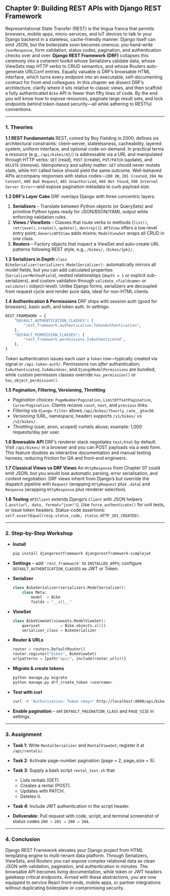 ## **Chapter 9: Building REST APIs with Django REST Framework**

Representational State Transfer (REST) is the lingua franca that permits browsers, mobile apps, micro-services, and IoT devices to talk to your Django backend in a stateless, cache-friendly manner. Django itself can emit JSON, but the boilerplate soon becomes onerous: you hand-write `JsonResponse`, form validation, status codes, pagination, and authentication checks over and over. **Django REST Framework (DRF)** collapses this ceremony into a coherent toolkit whose Serializers validate data, whose ViewSets map HTTP verbs to CRUD semantics, and whose Routers auto-generate URLConf entries. Equally valuable is DRF’s browsable HTML interface, which turns every endpoint into an executable, self-documenting contract for front-end colleagues. In this chapter we dissect DRF’s architecture, clarify where it sits relative to classic views, and then scaffold a fully authenticated `Bike` API in fewer than fifty lines of code. By the end you will know how to expose resources, paginate large result sets, and lock endpoints behind token-based security—all while adhering to RESTful conventions.

---

### **1. Theories**

**1.1 REST Fundamentals**
REST, coined by Roy Fielding in 2000, defines six architectural constraints: client–server, statelessness, cacheability, layered system, uniform interface, and optional code-on-demand. In practical terms a *resource* (e.g., `/api/bikes/42/`) is addressable via a URL and manipulated through HTTP verbs: `GET` (read), `POST` (create), `PUT/PATCH` (update), and `DELETE` (remove). Idempotency and safety matter: `GET` should never mutate state, while `PUT` called twice should yield the same outcome. Well-behaved APIs accompany responses with status codes—`200 OK`, `201 Created`, `204 No Content`, `400 Bad Request`, `401 Unauthorized`, `404 Not Found`, `500 Internal Server Error`—and expose pagination metadata to curb payload size.

**1.2 DRF’s Layer Cake**
DRF overlays Django with three concentric layers:

1. **Serializers** – Translate between Python objects (or QuerySets) and primitive Python types ready for JSON/BSON/YAML output while enforcing validation rules.
2. **Views / ViewSets** – Classes that route verbs to methods (`list()`, `retrieve()`, `create()`, `update()`, `destroy()`). `APIView` offers a low-level entry point; `GenericAPIView` adds mixins; `ModelViewSet` wraps all CRUD in one class.
3. **Routers** – Factory objects that inspect a ViewSet and auto-create URL patterns following REST style, e.g., `/bikes/`, `/bikes/{pk}/`.

**1.3 Serializers in Depth**
`class BikeSerializer(serializers.ModelSerializer):` automatically mirrors all model fields, but you can add calculated properties (`SerializerMethodField`), nested relationships (`depth = 1` or explicit sub-serializers), and custom validation through `validate_<fieldname>` or `validate()` (object-level). Unlike Django forms, serializers are decoupled from request cycle and render pure data, ideal for non-HTML clients.

**1.4 Authentication & Permissions**
DRF ships with session auth (good for browsers), basic auth, and token auth. In settings:

```python
REST_FRAMEWORK = {
    "DEFAULT_AUTHENTICATION_CLASSES": [
        "rest_framework.authentication.TokenAuthentication",
    ],
    "DEFAULT_PERMISSION_CLASSES": [
        "rest_framework.permissions.IsAuthenticated",
    ],
}
```

Token authentication issues each user a `Token` row—typically created via signal or `/api-token-auth/`. Permissions run *after* authentication; `IsAuthenticated`, `IsAdminUser`, and `DjangoModelPermissions` are bundled, while custom permission classes override `has_permission()` or `has_object_permission()`.

**1.5 Pagination, Filtering, Versioning, Throttling**

* *Pagination* choices: `PageNumberPagination`, `LimitOffsetPagination`, `CursorPagination`. Clients receive `count`, `next`, and `previous` links.
* *Filtering* via `django-filter` allows `/api/bikes/?hourly_rate__gte=50`.
* *Versioning* (URL, namespace, header) supports `/v1/bikes/` vs `/v2/bikes/`.
* *Throttling* (user, anon, scoped) curtails abuse; example: 1,000 requests/day per user.

**1.6 Browsable API**
DRF’s renderer stack negotiates `text/html` by default. Visit `/api/bikes/` in a browser and you can POST payloads via a web form. This feature doubles as interactive documentation and manual testing harness, reducing friction for QA and front-end engineers.

**1.7 Classical Views vs DRF Views**
An `HttpResponse` from Chapter 07 could emit JSON, but you would lose automatic parsing, error serialisation, and content negotiation. DRF views inherit from Django’s but override the dispatch pipeline with `Request` (wrapping `HttpRequest` plus `.data`) and `Response` (wrapping `HttpResponse` plus renderer selection).

**1.8 Testing**
`APIClient` extends Django’s `Client` with JSON helpers (`.post(url, data, format="json")`). Use `force_authenticate()` for unit tests, or issue token headers. Status-code assertions: `self.assertEqual(resp.status_code, status.HTTP_201_CREATED)`.


---

### **2. Step-by-Step Workshop**

* **Install**

  ```bash
  pip install djangorestframework djangorestframework-simplejwt
  ```
* **Settings** – add `'rest_framework'` to `INSTALLED_APPS`; configure `DEFAULT_AUTHENTICATION_CLASSES` as JWT or Token.
* **Serializer**

  ```python
  class BikeSerializer(serializers.ModelSerializer):
      class Meta:
          model  = Bike
          fields = "__all__"
  ```
* **ViewSet**

  ```python
  class BikeViewSet(viewsets.ModelViewSet):
      queryset         = Bike.objects.all()
      serializer_class = BikeSerializer
  ```
* **Router & URLs**

  ```python
  router = routers.DefaultRouter()
  router.register("bikes", BikeViewSet)
  urlpatterns = [path("api/", include(router.urls))]
  ```
* **Migrate & create tokens**

  ```bash
  python manage.py migrate
  python manage.py drf_create_token <username>
  ```
* **Test with curl**

  ```bash
  curl -H "Authorization: Token <key>" http://localhost:8000/api/bikes/
  ```
* **Enable pagination** – set `DEFAULT_PAGINATION_CLASS` and `PAGE_SIZE` in settings.

---

### **3. Assignment**

* **Task 1**: Write `RentalSerializer` and `RentalViewSet`; register it at `/api/rentals/`.
* **Task 2**: Activate page-number pagination (page = 2, page\_size = 5).
* **Task 3**: Supply a bash script `rental_test.sh` that:

  * Lists rentals (GET).
  * Creates a rental (POST).
  * Updates with PATCH.
  * Deletes it.
* **Task 4**: Include JWT authentication in the script header.
* **Deliverable**: Pull request with code, script, and terminal screenshot of status codes `200 → 201 → 200 → 204`.

---

### **4. Conclusion**

Django REST Framework elevates your Django project from HTML templating engine to multi-tenant data platform. Through Serializers, ViewSets, and Routers you can expose complex relational data as clean JSON with validation, pagination, and authentication in minutes. The browsable API becomes living documentation, while token or JWT headers gatekeep critical endpoints. Armed with these abstractions, you are now equipped to service React front-ends, mobile apps, or partner integrations without duplicating boilerplate or compromising security.
